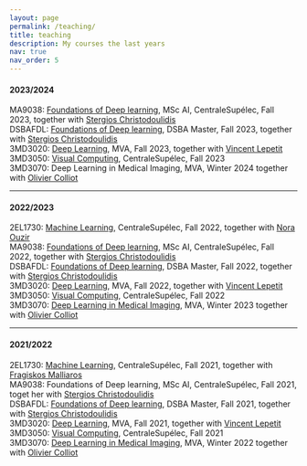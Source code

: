 ```yaml
---
layout: page
permalink: /teaching/
title: teaching
description: My courses the last years
nav: true
nav_order: 5
---
```


#### 2023/2024

MA9038: [Foundations of Deep learning](https://centralesupelec.edunao.com/course/view.php?id=7125), MSc AI, CentraleSupélec, Fall 2023, together with [Stergios Christodoulidis](https://stergioc.github.io/)  
DSBAFDL: [Foundations of Deep learning](https://centralesupelec.edunao.com/course/view.php?id=7535), DSBA Master, Fall 2023, together with [Stergios Christodoulidis](https://stergioc.github.io/)  
3MD3020: [Deep Learning](https://piazza.com/centralesupelec/fall2023/3amdse2dl/resources), MVA, Fall 2023, together with [Vincent Lepetit](https://vincentlepetit.github.io/)  
3MD3050: [Visual Computing](https://centralesupelec.edunao.com/course/view.php?id=6997), CentraleSupélec, Fall 2023  
3MD3070: Deep Learning in Medical Imaging, MVA, Winter 2024 together with [Olivier Colliot](https://www.aramislab.fr/perso/colliot/)

---

#### 2022/2023

2EL1730: [Machine Learning](https://centralesupelec.edunao.com/course/view.php?id=5577), CentraleSupélec, Fall 2022, together with [Nora Ouzir](https://scholar.google.com/citations?user=QoZ6NyoAAAAJ&hl=en)  
MA9038: [Foundations of Deep learning](https://centralesupelec.edunao.com/course/view.php?id=5746), MSc AI, CentraleSupélec, Fall 2022, together with [Stergios Christodoulidis](https://stergioc.github.io/)  
DSBAFDL: [Foundations of Deep learning](https://centralesupelec.edunao.com/course/view.php?id=6101), DSBA Master, Fall 2022, together with [Stergios Christodoulidis](https://stergioc.github.io/)  
3MD3020: [Deep Learning](https://piazza.com/centralesupelec/fall2022/mvadl/resources), MVA, Fall 2022, together with [Vincent Lepetit](https://vincentlepetit.github.io/)  
3MD3050: [Visual Computing](https://centralesupelec.edunao.com/course/view.php?id=6199), CentraleSupélec, Fall 2022  
3MD3070: [Deep Learning in Medical Imaging](https://piazza.com/centralesupelec/spring2023/3md3070/resources), MVA, Winter 2023 together with [Olivier Colliot](https://www.aramislab.fr/perso/colliot/)

---

#### 2021/2022

2EL1730: [Machine Learning](https://centralesupelec.edunao.com/course/view.php?id=4281), CentraleSupélec, Fall 2021, together with [Fragiskos Malliaros](https://fragkiskos.me/)  
MA9038: Foundations of Deep learning, MSc AI, CentraleSupélec, Fall 2021, toget
her with [Stergios Christodoulidis](https://stergioc.github.io/)  
DSBAFDL: [Foundations of Deep learning](https://centralesupelec.edunao.com/course/view.php?id=4042), DSBA Master, Fall 2021, together with [Stergios Christodoulidis](https://stergioc.github.io/)  
3MD3020: [Deep Learning](https://piazza.com/centralesupelec/fall2021/3amdse2dl/resources), MVA, Fall 2021, together with [Vincent Lepetit](https://vincentlepetit.github.io/)  
3MD3050: [Visual Computing](https://centralesupelec.edunao.com/course/view.php?id=3742), CentraleSupélec, Fall 2021  
3MD3070: [Deep Learning in Medical Imaging](https://piazza.com/centralesupelec/spring2022/3md3070/resources), MVA, Winter 2022 together with [Olivier Colliot](https://www.aramislab.fr/perso/colliot/)





